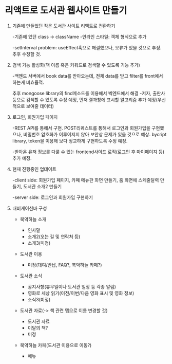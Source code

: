 # 리액트로 도서관 웹사이트 만들기

1. 기존에 만들었던 작은 도서관 사이트 리액트로 전환하기

   -기존에 있던 class -> className -인라인 스타일: 객체 형식으로 추가

   -setInterval problem: useEffect훅으로 해결했으나, 오류가 있을 것으로 추정. 추후 수정할 것.

2. 검색 기능 활성화(책 이름 혹은 키워드로 검색할 수 있도록 기능 추가)

   -백엔드 서버에서 book data를 받아오는데, 전체 data를 받고 filter를 front에서 하는게 비효율적.

   추후 mongoose library의 find메소드를 이용해서 벡엔드에서 해결 -저자, 출판사 등으로 검색할 수 있도록 수정 예정, 먼저 결과창에 표시할 알고리즘 추가 예정(우선적으로 보여줄 데이터)

3. 로그인, 회원가입 페이지

   -REST API를 통해서 구현. POST리퀘스트를 통해서 로그인과 회원가입을 구현했으나, 비밀번호 암호화가 이루어지지 않아 보안상
   문제가 있을 것으로 예상. bycript library, token을 이용해 보다 정교하게 구현하도록 수정 예정.

   -받아온 유저 정보를 다룰 수 있는 frontend사이드 로직(로그인 후 마이페이지 등) 추가 예정.

4. 현재 진행중인 업데이트

   -client side: 회원가입 페이지, 카페 메뉴판 화면 만들기, 홈 화면에 스케줄달력 만들기, 도서관 소개2 만들기

   -server side: 로그인과 회원가입 구현하기

5. 내비게이션바 구성

   - 북악하늘 소개

     - 인사말
     - 소개2(오는 길 및 연락처 등)
     - 소개3(미정)

   - 도서관 이용

     - 미정(대여/반납, FAQ?, 북악하늘 카페?)

   - 도서관 소식

     - 공지사항(휴무일이나 도서관 일정 등 각종 알림)
     - 영화로 세상 읽기(이전/이번/다음 영화 표시 및 영화 정보)
     - 소식3(미정)

   - 도서관 자료(-> 책 관련 탭으로 이름 변경할 것)
     - 도서관 자료
     - 이달의 책?
     - 미정
   - 북악하늘 카페(도서관 이용으로 이동?)
     - 메뉴
